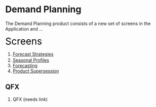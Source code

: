 <h1>Demand Planning</h1>
<p>The Demand Planning product consists of a new set of screens in the Application and ...&nbsp;</p>
<p><span style="font-size: 30px; line-height: 1.1; font-family: inherit; color: #000000;">Screens</span></p>
<ol>
    <li><a href="/my/readarticle.aspx?articleid=82BB5B97-3D9B-4D63-AF36-02DDA9DACACC&amp;artsection=2" id="link_1462957744964" style="line-height: 1.42857; background-color: #ffffff;">Forecast Strategies</a></li>
    <li><a href="/my/readarticle.aspx?articleid=C6E20719-EC5E-4AF6-8E0E-26E1CDBCED14&amp;artsection=0" id="link_1462957683102">Seasonal Profiles</a></li>
    <li><a href="/my/readarticle.aspx?articleid=5B33988B-201A-47AB-9D17-4D4BF2974673&amp;artsection=0" target="_blank" id="link_1462957644601">Forecasting</a></li>
    <li><a href="/my/readarticle.aspx?articleid=04B05010-262C-46CE-9EC7-70D8C9C03689&amp;artsection=0" target="_blank" id="link_1462957465685">Product Supersession</a></li>
</ol>
<h2>QFX</h2>
<ol>
    <li>QFX (needs link)</li>
</ol>
